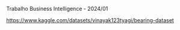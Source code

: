 Trabalho Business Intelligence - 2024/01

https://www.kaggle.com/datasets/vinayak123tyagi/bearing-dataset 